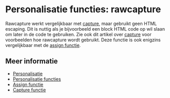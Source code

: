 # Personalisatie functies: rawcapture

Rawcapture werkt vergelijkbaar met [capture](./personalization-functions-capture), 
maar gebruikt geen HTML escaping. Dit is nuttig als je bijvoorbeeld een 
block HTML code op wil slaan om later in de code te gebruiken. Zie ook dit 
artikel over [capture](./personalization-functions-capture) voor voorbeelden 
hoe rawcapture wordt gebruikt. Deze functie is ook enigzins vergelijkbaar 
met de [assign functie](./personalization-functions-assign).

## Meer informatie

* [Personalisatie](./personalization)
* [Personalisatie functies](./personalization-functions)
* [Assign functie](./personalization-functions-assign)
* [Capture functie](./personalization-functions-capture)
